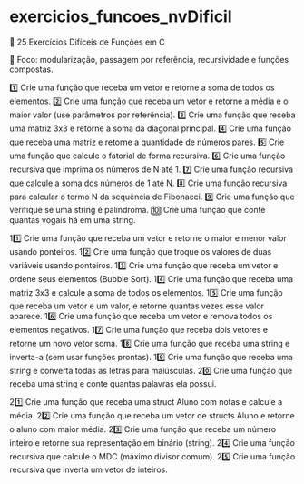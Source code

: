 # exercicios_funcoes_nvDificil

🔴 25 Exercícios Difíceis de Funções em C

🎯 Foco: modularização, passagem por referência, recursividade e funções compostas.

1️⃣ Crie uma função que receba um vetor e retorne a soma de todos os elementos.
2️⃣ Crie uma função que receba um vetor e retorne a média e o maior valor (use parâmetros por referência).
3️⃣ Crie uma função que receba uma matriz 3x3 e retorne a soma da diagonal principal.
4️⃣ Crie uma função que receba uma matriz e retorne a quantidade de números pares.
5️⃣ Crie uma função que calcule o fatorial de forma recursiva.
6️⃣ Crie uma função recursiva que imprima os números de N até 1.
7️⃣ Crie uma função recursiva que calcule a soma dos números de 1 até N.
8️⃣ Crie uma função recursiva para calcular o termo N da sequência de Fibonacci.
9️⃣ Crie uma função que verifique se uma string é palíndroma.
🔟 Crie uma função que conte quantas vogais há em uma string.

11️⃣ Crie uma função que receba um vetor e retorne o maior e menor valor usando ponteiros.
12️⃣ Crie uma função que troque os valores de duas variáveis usando ponteiros.
13️⃣ Crie uma função que receba um vetor e ordene seus elementos (Bubble Sort).
14️⃣ Crie uma função que receba uma matriz 3x3 e calcule a soma de todos os elementos.
15️⃣ Crie uma função que receba um vetor e um valor, e retorne quantas vezes esse valor aparece.
16️⃣ Crie uma função que receba um vetor e remova todos os elementos negativos.
17️⃣ Crie uma função que receba dois vetores e retorne um novo vetor soma.
18️⃣ Crie uma função que receba uma string e inverta-a (sem usar funções prontas).
19️⃣ Crie uma função que receba uma string e converta todas as letras para maiúsculas.
20️⃣ Crie uma função que receba uma string e conte quantas palavras ela possui.

21️⃣ Crie uma função que receba uma struct Aluno com notas e calcule a média.
22️⃣ Crie uma função que receba um vetor de structs Aluno e retorne o aluno com maior média.
23️⃣ Crie uma função que receba um número inteiro e retorne sua representação em binário (string).
24️⃣ Crie uma função recursiva que calcule o MDC (máximo divisor comum).
25️⃣ Crie uma função recursiva que inverta um vetor de inteiros.